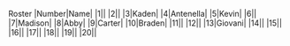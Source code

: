 Roster 
|Number|Name|
|1||
|2||
|3|Kaden|
|4|Antenella|
|5|Kevin|
|6||
|7|Madison|
|8|Abby|
|9|Carter|
|10|Braden|
|11||
|12||
|13|Giovani|
|14||
|15||
|16||
|17||
|18||
|19||
|20||